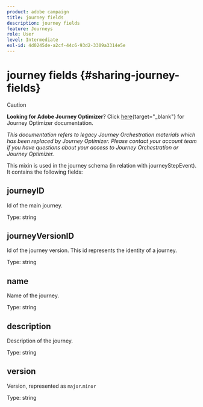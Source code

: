 ```yaml
---
product: adobe campaign
title: journey fields
description: journey fields
feature: Journeys
role: User
level: Intermediate
exl-id: 4d0245de-a2cf-44c6-93d2-3309a3314e5e
---
```

# journey fields {#sharing-journey-fields}


>[!CAUTION]
>
>**Looking for Adobe Journey Optimizer**? Click [here](https://experienceleague.adobe.com/en/docs/journey-optimizer/using/ajo-home){target="_blank"} for Journey Optimizer documentation.
>
>
>_This documentation refers to legacy Journey Orchestration materials which has been replaced by Journey Optimizer. Please contact your account team if you have questions about your access to Journey Orchestration or Journey Optimizer._


This mixin is used in the journey schema (in relation with journeyStepEvent). It contains the following fields:

## journeyID

Id of the main journey.

Type: string

## journeyVersionID

Id of the journey version. This id represents the identity of a journey.

Type: string

## name

Name of the journey.

Type: string

## description

Description of the journey.

Type: string

## version

Version, represented as `major`.`minor`

Type: string
